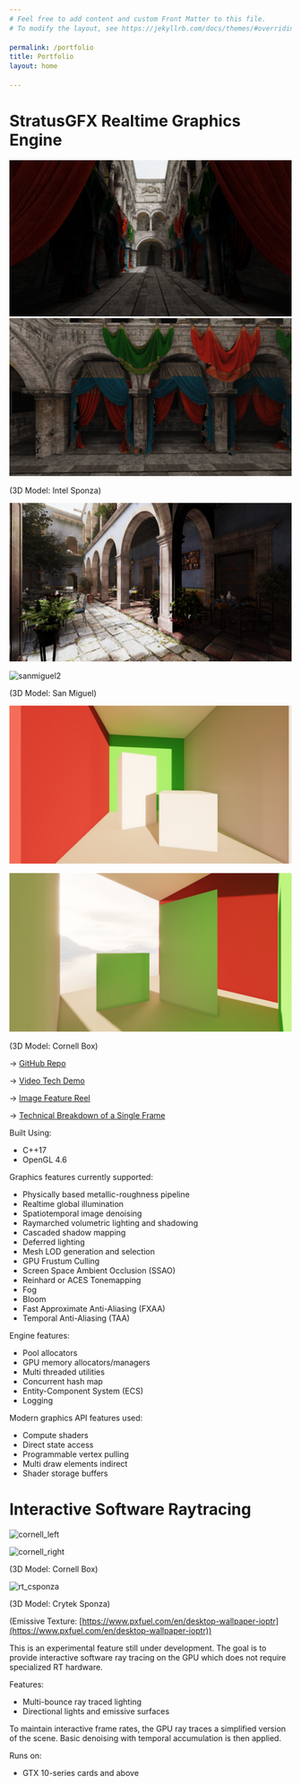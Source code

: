 ```yaml
---
# Feel free to add content and custom Front Matter to this file.
# To modify the layout, see https://jekyllrb.com/docs/themes/#overriding-theme-defaults

permalink: /portfolio
title: Portfolio
layout: home

---
```


# StratusGFX Realtime Graphics Engine

![sponza1](/assets/v0.10/SponzaGI_Front.png)
![sponza2](/assets/v0.10/SponzaGI.png)

(3D Model: Intel Sponza)

![sanmiguel1](/assets/v0.10/FinalAfterPostProcessing.png)

![sanmiguel2](/assets/v0.10/SanMiguel_Balcony2.png)

(3D Model: San Miguel)

![cornell_front](/assets/v0.10/Cornell_Front.png)

![cornell_back](/assets/v0.10/Cornell_Back.png)

(3D Model: Cornell Box)

-> [GitHub Repo](https://github.com/KTStephano/StratusGFX)

-> [Video Tech Demo](https://www.youtube.com/watch?v=dj0wVxwd1ng)

-> [Image Feature Reel](/rendering/stratusgfx/feature_reel)

-> [Technical Breakdown of a Single Frame](/rendering/stratusgfx/frame_analysis_v0_10)

Built Using:
* C++17
* OpenGL 4.6

Graphics features currently supported:
* Physically based metallic-roughness pipeline
* Realtime global illumination
* Spatiotemporal image denoising
* Raymarched volumetric lighting and shadowing
* Cascaded shadow mapping
* Deferred lighting
* Mesh LOD generation and selection
* GPU Frustum Culling
* Screen Space Ambient Occlusion (SSAO)
* Reinhard or ACES Tonemapping
* Fog
* Bloom
* Fast Approximate Anti-Aliasing (FXAA)
* Temporal Anti-Aliasing (TAA)

Engine features:
* Pool allocators
* GPU memory allocators/managers
* Multi threaded utilities
* Concurrent hash map
* Entity-Component System (ECS)
* Logging

Modern graphics API features used:
* Compute shaders
* Direct state access
* Programmable vertex pulling
* Multi draw elements indirect
* Shader storage buffers

# Interactive Software Raytracing

![cornell_left](/assets/v0.11/Cornell6.png)

![cornell_right](/assets/v0.11/Cornell5.png)

(3D Model: Cornell Box)

![rt_csponza](/assets/v0.11/RTSponza12.png)

(3D Model: Crytek Sponza)

(Emissive Texture: [https://www.pxfuel.com/en/desktop-wallpaper-ioptr](https://www.pxfuel.com/en/desktop-wallpaper-ioptr))

This is an experimental feature still under development. The goal is to provide interactive software ray tracing on the GPU which does not require specialized RT hardware.

Features:

* Multi-bounce ray traced lighting
* Directional lights and emissive surfaces

To maintain interactive frame rates, the GPU ray traces a simplified version of the scene. Basic denoising with temporal accumulation is then applied.

Runs on:

* GTX 10-series cards and above